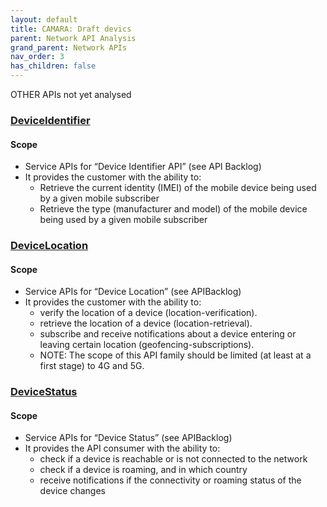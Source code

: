 ```yaml
---
layout: default
title: CAMARA: Draft devics
parent: Network API Analysis
grand_parent: Network APIs
nav_order: 3
has_children: false
---
```











OTHER APIs not yet analysed

### [DeviceIdentifier](https://github.com/camaraproject/DeviceIdentifier)

#### Scope
- Service APIs for “Device Identifier API” (see API Backlog)
- It provides the customer with the ability to:
  - Retrieve the current identity (IMEI) of the mobile device being used by a given mobile subscriber
  - Retrieve the type (manufacturer and model) of the mobile device being used by a given mobile subscriber

### [DeviceLocation](https://github.com/camaraproject/DeviceLocation)

#### Scope
- Service APIs for “Device Location” (see APIBacklog)
- It provides the customer with the ability to:
  - verify the location of a device (location-verification).
  - retrieve the location of a device (location-retrieval).
  - subscribe and receive notifications about a device entering or leaving certain location (geofencing-subscriptions).
  - NOTE: The scope of this API family should be limited (at least at a first stage) to 4G and 5G.

### [DeviceStatus](https://github.com/camaraproject/DeviceStatus)

#### Scope
- Service APIs for “Device Status” (see APIBacklog)
- It provides the API consumer with the ability to:
  - check if a device is reachable or is not connected to the network
  - check if a device is roaming, and in which country
  - receive notifications if the connectivity or roaming status of the device changes
